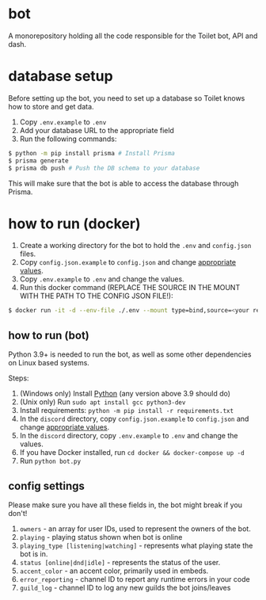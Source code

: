 # bot

A monorepository holding all the code responsible for the Toilet bot, API and dash.

# database setup

Before setting up the bot, you need to set up a database so Toilet knows how to
store and get data.

1. Copy `.env.example` to `.env`
2. Add your database URL to the appropriate field
4. Run the following commands:
```sh
$ python -m pip install prisma # Install Prisma
$ prisma generate
$ prisma db push # Push the DB schema to your database
```

This will make sure that the bot is able to access the database through Prisma.

# how to run (docker)

1. Create a working directory for the bot to hold the `.env` and `config.json` files.
2. Copy `config.json.example` to `config.json`
   and change [appropriate values][values].
3. Copy `.env.example` to `.env` and change the values.
4. Run this docker command (REPLACE THE SOURCE IN THE MOUNT WITH THE PATH TO THE CONFIG JSON FILE!):
```sh
$ docker run -it -d --env-file ./.env --mount type=bind,source=<your relative config path>,target=/usr/src/app/config.json --name toilet ghcr.io/greek/toilet-bot:master
```

## how to run (bot)

Python 3.9+ is needed to run the bot, as well as some other dependencies on
Linux based systems.

Steps:

1. (Windows only) Install [Python][python] (any version above 3.9 should do)
2. (Unix only) Run `sudo apt install gcc python3-dev`
3. Install requirements: `python -m pip install -r requirements.txt`
4. In the `discord` directory, copy `config.json.example` to `config.json`
   and change [appropriate values][values].
5. In the `discord` directory, copy `.env.example` to `.env` and change the values.
6. If you have Docker installed, run `cd docker && docker-compose up -d`
7. Run `python bot.py`

## config settings

Please make sure you have all these fields in, the bot might break if you don't!

1. `owners` - an array for user IDs, used to represent the owners of the bot.
2. `playing` - playing status shown when bot is online
3. `playing_type [listening|watching]` - represents what playing state the bot
   is in.
4. `status [online|dnd|idle]` - represents the status of the user.
5. `accent_color` - an accent color, primarily used in embeds.
6. `error_reporting` - channel ID to report any runtime errors in your code
7. `guild_log` - channel ID to log any new guilds the bot joins/leaves

[python]: https://www.python.org/
[values]: #config-settings
